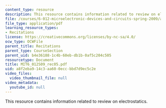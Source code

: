 ```yaml
---
content_type: resource
description: This resource contains information related to review on electrostatics.
file: /courses/6-012-microelectronic-devices-and-circuits-spring-2009/a8f2eba914c3aa600eccbbd7d9ec5c2e_MIT6_012S09_rec05.pdf
file_type: application/pdf
learning_resource_types:
- Recitations
license: https://creativecommons.org/licenses/by-nc-sa/4.0/
ocw_type: OCWFile
parent_title: Recitations
parent_type: CourseSection
parent_uid: b4e36188-1c4b-60eb-db1b-0af5c204c505
resourcetype: Document
title: MIT6_012S09_rec05.pdf
uid: a8f2eba9-14c3-aa60-0ecc-bbd7d9ec5c2e
video_files:
  video_thumbnail_file: null
video_metadata:
  youtube_id: null
---
```

This resource contains information related to review on electrostatics.